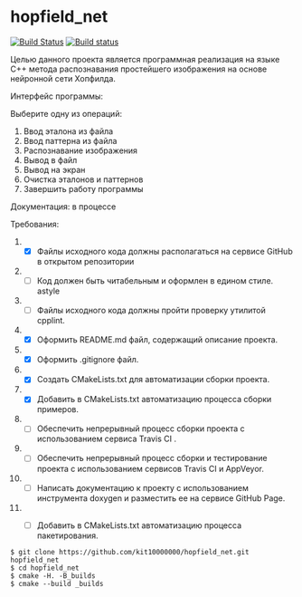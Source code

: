 # hopfield_net
[![Build Status](https://travis-ci.org/kit10000000/hopfield_net.svg?branch=master)](https://travis-ci.org/kit10000000/hopfield_net)
[![Build status](https://ci.appveyor.com/api/projects/status/6tueohl8ln6lont9?svg=true)](https://ci.appveyor.com/project/kit10000000/hopfield-net)

Целью данного проекта является программная реализация на языке C++ метода распознавания простейшего изображения на основе нейронной сети Хопфилда.

Интерфейс программы:

Выберите одну из операций:
1. Ввод эталона из файла
2. Ввод паттерна из файла
3. Распознавание изображения
4. Вывод в файл
5. Вывод на экран
6. Очистка эталонов и паттернов
7. Завершить работу программы

Документация: в процессе

Требования:
1. - [x] Файлы исходного кода должны располагаться на сервисе GitHub
в открытом репозитории
2. - [ ] Код должен быть читабельным и оформлен в едином стиле.
astyle
3. - [ ] Файлы исходного кода должны пройти проверку утилитой
cpplint.
4. - [x] Оформить README.md файл, содержащий описание проекта.
5. - [x] Оформить .gitignore файл.
6. - [x] Создать CMakeLists.txt для автоматизации сборки проекта.
7. - [x] Добавить в CMakeLists.txt автоматизацию процесса сборки
примеров.
8. - [ ] Обеспечить непрерывный процесс сборки проекта с
использованием сервиса Travis CI .
9. - [ ] Обеспечить непрерывный процесс сборки и тестирование проекта
с использованием сервисов Travis CI и AppVeyor.
10. - [ ] Написать документацию к проекту с использованием инструмента
doxygen и разместить ее на сервисе GitHub Page.
11. - [ ] Добавить в CMakeLists.txt автоматизацию процесса
пакетирования.


```ShellSession
$ git clone https://github.com/kit10000000/hopfield_net.git hopfield_net
$ cd hopfield_net
$ cmake -H. -B_builds 
$ cmake --build _builds 
```
